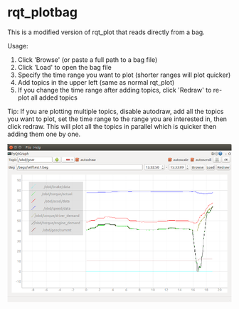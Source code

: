 # rqt_plotbag

This is a modified version of rqt_plot that reads directly from a bag.

Usage:
1. Click 'Browse' (or paste a full path to a bag file)
2. Click 'Load' to open the bag file
3. Specify the time range you want to plot (shorter ranges will plot quicker)
4. Add topics in the upper left (same as normal rqt_plot)
5. If you change the time range after adding topics, click 'Redraw' to re-plot all added topics

Tip:
If you are plotting multiple topics, disable autodraw, add all the topics you want to plot, set the time range to the range you are interested in, then click redraw. 
This will plot all the topics in parallel which is quicker then adding them one by one.

![screenshot](https://raw.githubusercontent.com/StarskyRobotics/rqt_plot/plotbag/image.png)
